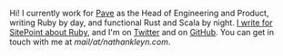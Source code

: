 Hi! I currently work for [Pave](https://paveapp.com/) as the Head of Engineering and Product, writing Ruby by day, and functional Rust and Scala by night. [I write for SitePoint about Ruby](https://www.sitepoint.com/author/nkleyn/), and I'm on [Twitter](https://twitter.com/nathankleyn) and on [GitHub](https://github.com/nathankleyn). You can get in touch with me at _mail/at/nathankleyn.com_.
